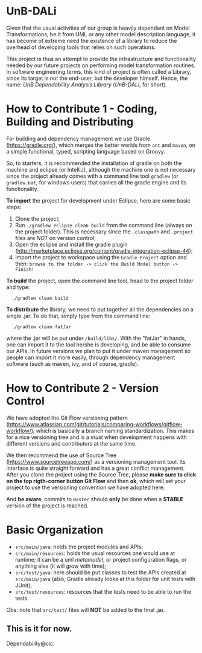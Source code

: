 UnB-DALi
=======
Given that the usual activities of our group is heavily dependant on Model Transformations, be it from UML or any other model description language, it has become of extreme need the existence of a library to reduce the overhead of developing tools that relies on such operations.

This project is thus an attempt to provide the infrastructure and functionality needed by our future projects on performing model transformation routines. In software engineering terms, this kind of project is often called a Library, since its target is not the end-user, but the developer himself. Hence, the name: *UnB Dependability Analysis Library* (*UnB-DALi*, for short).

How to Contribute 1 - Coding, Building and Distributing
=======
For building and dependency management we use Gradle (https://gradle.org/), which merges the better worlds from `ant` and `maven`, on a simple functional, typed, scripting language based on Groovy. 

So, to starters, it is recommended the installation of gradle on both the machine and eclipse (or IntelliJ), although the machine one is not necessary since the project already comes with a command line tool `gradlew` (or `gradlew.bat`, for windows users) that carries all the gradle engine and its functionality.

**To import** the project for development under Eclipse, here are some basic steps:
  1. Clone the project;
  2. Run `./gradlew eclipse clean build` from the command line (always on the project folder). This is necessary since the `.classpath` and `.project` files are *NOT* on version control;
  3. Open the eclipse and install the gradle plugin (http://marketplace.eclipse.org/content/gradle-integration-eclipse-44);
  4. Import the project to workspace using the `Gradle Project` option and then: `browse to the folder -> click the Build Model button -> Finish!`
  
**To build** the project, open the command line tool, head to the project folder and type:
```
  ./gradlew clean build
```

**To distribute** the library, we need to put together all the dependencies on a single .jar. To do that, simply type from the command line:
```
  ./gradlew clean fatJar
```
where the .jar will be put under `/build/libs/`. With the "fatJar" in hands, one can import it to the tool he/she is developing, and be able to consume our APIs. In future versions we plan to put it under maven management so people can import it more easily, through dependency management software (such as maven, ivy, and of course, gradle).

How to Contribute 2 - Version Control
=======
We have adopted the Git Flow versioning pattern (https://www.atlassian.com/git/tutorials/comparing-workflows/gitflow-workflow/), which is basically a branch naming standardization. This makes for a nice versioning tree and is a *must* when development happens with different versions and contributors at the same time. 

We then recommend the use of Source Tree (https://www.sourcetreeapp.com/) as a versioning management tool. Its interface is quite straight forward and has a great conflict management. After you clone the project using the Source Tree, please **make sure to click on the top rigth-corner button Git Flow** and then **ok**, which will set your project to use the versioning convention we have adopted here.

And **be aware**, commits to `master` should **only** be done when a **STABLE** version of the project is reached. 

Basic Organization
=======

  - `src/main/java`: holds the project modules and APIs;
  - `src/main/resources`: holds the usual resources one would use at runtime; it can be a uml *metamodel*, or project configuration flags, or anything else (it will grow with time);
  - `src/test/java`: here should be put classes to test the APIs created at `src/main/java` (also, Gradle already looks at this folder for unit tests with JUnit);
  - `src/test/resources`: resources that the tests need to be able to run the tests.

Obs: note that `src/test/` files will **NOT** be added to the final .jar.

This is it for now.
--
Dependability@cic.